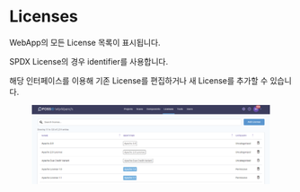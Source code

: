 # Licenses

WebApp의 모든 License 목록이 표시됩니다.

SPDX License의 경우 identifier를 사용합니다.

해당 인터페이스를 이용해 기존 License를 편집하거나 새 License를 추가할 수 있습니다.

<figure><img src="../../../.gitbook/assets/image (160).png" alt=""><figcaption></figcaption></figure>
